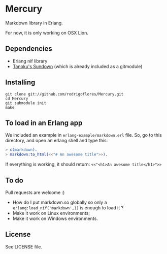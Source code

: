 # Mercury

Markdown library in Erlang. 

For now, it is only working on OSX Lion. 

## Dependencies

* Erlang nif library
* [Tanoku's Sundown](https://github.com/tanoku/sundown) (which is already included as a gitmodule)

## Installing
    git clone git://github.com/rodrigoflores/Mercury.git
    cd Mercury
    git submodule init
    make

## To load in an Erlang app

We included an example in `erlang-example/markdown.erl` file. So, go to this directory, and open an erlang shell and type this:

```erlang
> c(markdown).
> markdown:to_html(<<"# An awesome title">>).
```

If everything is working, it should return: `<<"<h1>An awesome title</h1>">>`

## To do

Pull requests are welcome :)

* How do I put markdown.so globally so only a `erlang:load_nif('markdown',1)` is enough to load it ?
* Make it work on Linux environments;
* Make it work on Windows environments.

## License

See LICENSE file.
